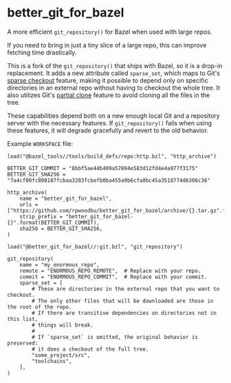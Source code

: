 # better_git_for_bazel
A more efficient `git_repository()` for Bazel when used with large repos.

If you need to bring in just a tiny slice of a large repo, this can improve fetching time drastically.

This is a fork of the `git_repository()` that ships with Bazel, so it is a drop-in replacement.
It adds a new attribute called `sparse_set`, which maps to Git's
[sparse checkout](https://git-scm.com/docs/git-sparse-checkout) feature, making it possible to
depend only on specific directories in an external repo without having to checkout the whole tree.
It also utilizes Git's [partial clone](https://git-scm.com/docs/partial-clone) feature to avoid
cloning all the files in the tree.

These capabilities depend both on a new enough local Git and a repository server with the necessary
features. If `git_repository()` fails when using these features, it will degrade gracefully
and revert to the old behavior.

Example `WORKSPACE` file:
```Starlark
load("@bazel_tools//tools/build_defs/repo:http.bzl", "http_archive")

BETTER_GIT_COMMIT = "8bbf5ae44b409a57894e583d12fd4e4a977f3175"
BETTER_GIT_SHA256 = "7a4cf00fc808187fcbaa3283fcbefb0ba455a9b6cfa8bc45a3518774d6306c36"

http_archive(
    name = "better_git_for_bazel",
    urls = ["https://github.com/rpwoodbu/better_git_for_bazel/archive/{}.tar.gz".format(BETTER_GIT_COMMIT)],
    strip_prefix = "better_git_for_bazel-{}".format(BETTER_GIT_COMMIT),
    sha256 = BETTER_GIT_SHA256,
)

load("@better_git_for_bazel//:git.bzl", "git_repository")

git_repository(
    name = "my_enormous_repo",
    remote = "ENORMOUS_REPO_REMOTE",  # Replace with your repo.
    commit = "ENORMOUS_REPO_COMMIT",  # Replace with your commit.
    sparse_set = [
        # These are directories in the external repo that you want to checkout.
        # The only other files that will be downloaded are those in the root of the repo.
        # If there are transitive dependencies on directories not in this list,
        # things will break.
        #
        # If `sparse_set` is omitted, the original behavior is preserved:
        # it does a checkout of the full tree.
        "some_project/src",
        "toolchains",
    ],
)
```
